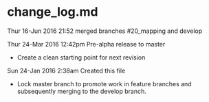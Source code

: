 # change_log.md

Thur 16-Jun 2016 21:52 merged branches #20_mapping and develop

Thur 24-Mar 2016 12:42pm Pre-alpha release to master
* Create a clean starting point for next revision

Sun 24-Jan 2016 2:38am Created this file
* Lock master branch to promote work in feature branches and subsequently merging to the develop branch.